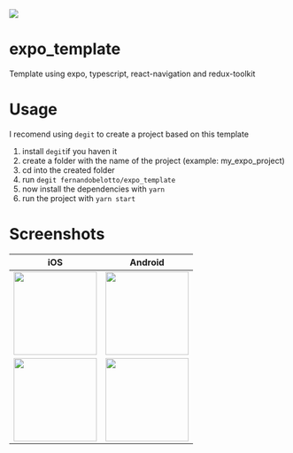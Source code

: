 <img src="https://user-images.githubusercontent.com/38187170/210150081-52063184-8f4f-4529-84a4-541dd3e03af6.png" />

# expo_template
Template using expo, typescript, react-navigation and redux-toolkit

# Usage

I recomend using ```degit``` to create a project based on this template
1. install ```degit```if you haven it 
1. create a folder with the name of the project (example: my_expo_project)
1. cd into the created folder 
1. run ```degit fernandobelotto/expo_template```
1. now install the dependencies with ```yarn```
1. run the project with ```yarn start```

# Screenshots

| iOS | Android |
| --- | --- |
| <img width="150" src="https://user-images.githubusercontent.com/38187170/210149823-27736fb6-e4f5-405a-8b20-9e43d39711a0.png" /> | <img width="150" src="https://user-images.githubusercontent.com/38187170/210149836-80b1942d-0d57-4f11-9cd5-2876e761ee93.png" /> | 
| <img width="150" src="https://user-images.githubusercontent.com/38187170/210149866-9a57734e-9bc0-4fc8-9bc5-3d7c7fcdc226.png" /> | <img width="150" src="https://user-images.githubusercontent.com/38187170/210149870-347c7f07-f3ed-478d-9402-55116345e9bf.png" />
